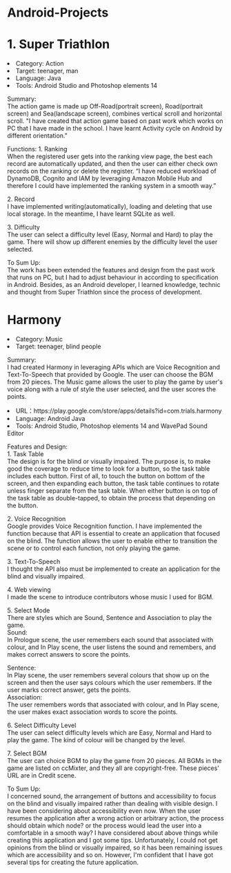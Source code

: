 # Android-Projects

<h1>1. Super Triathlon</h1>
<li>Category: Action</li>
<li>Target: teenager, man</li>
<li>Language: Java</li>
<li>Tools:  Android Studio and Photoshop elements 14</li>
<p>Summary:<br>
 The action game is made up Off-Road(portrait screen), Road(portrait screen) and 
 Sea(landscape screen), combines vertical scroll and horizontal scroll.
 "I have created that action game based on past work which works on PC that I have made 
 in the school.
 I have learnt Activity cycle on Android by different orientation."
</p>

<p>Functions:
 1. Ranking<br>
 When the registered user gets into the ranking view page, the best each record are automatically      
 updated, and then the user can either check own records on the ranking or delete the register.
 “I have reduced workload of DynamoDB, Cognito and IAM by leveraging Amazon Mobile Hub
 and therefore I could have implemented the ranking system in a smooth way.”
 </p>
<p>2. Record<br>
 I have implemented writing(automatically), loading and deleting that use local storage.
 In the meantime, I have learnt SQLite as well.
</p>
<p>
3. Difficulty<br>
 The user can select a difficulty level (Easy, Normal and Hard) to play the game.
 There will show up different enemies by the difficulty level the user selected.
</p>
<p>
To Sum Up:<br>
 The work has been extended the features and design from the past work that runs on PC, 
 but I had to adjust behaviour in according to specification in Android.
 Besides, as an Android developer, I learned knowledge, technic and thought from Super Triathlon  
 since the process of development.
</p>



<h1>Harmony</h1>
<li>Category: Music</li>
<li>Target: teenager, blind people</li>
<p>Summary:<br>
 I had created Harmony in leveraging APIs which are Voice Recognition and Text-To-Speech that  
 provided by Google.
 The user can choose the BGM from 20 pieces.
 The Music game allows the user to play the game by user's voice along with a rule of style the user   
 selected, and the user scores the points.
</p>
<li>URL：https://play.google.com/store/apps/details?id=com.trials.harmony</li>
<li>Language:  Android Java</li>
<li>Tools:  Android Studio, Photoshop elements 14 and WavePad Sound Editor</li>
<p>Features and Design:<br>
 1. Task Table<br>
  The design is for the blind or visually impaired.
  The purpose is, to make good the coverage to reduce time to look for a button, so the task table   
  includes each button.
  First of all, to touch the button on bottom of the screen, and then expanding each button, 
  the task table continues to rotate unless finger separate from the task table.
  When either button is on top of the task table as double-tapped, to obtain the process that depending   
  on the button.
</p>
<p>
2. Voice Recognition<br>
  Google provides Voice Recognition function.
  I have implemented the function because that API is essential to create an application that focused 
  on the blind.
  The function allows the user to enable either to transition the scene or to control each function, 
  not only playing the game.
</p>
<p>
3. Text-To-Speech<br>
  I thought the API also must be implemented to create an application for the blind and 
  visually impaired.
</p>
<p>
4. Web viewing<br>
  I made the scene to introduce contributors whose music I used for BGM.
</p>
<p>
5. Select Mode<br>
  There are styles which are Sound, Sentence and Association to play the game.<br>
  Sound:<br>
    In Prologue scene, the user remembers each sound that associated with colour, and In Play  
    scene, the user listens the sound and remembers, and makes correct answers to score the points.
</p>
<p>
Sentence:<br>
    In Play scene, the user remembers several colours that show up on the screen and then the user says 
    colours which the user remembers.
    If the user marks correct answer, gets the points.<br>
  Association:<br>
    The user remembers words that associated with colour, and In Play scene, the user makes exact  
    association words to score the points.
</p>
<p>6. Select Difficulty Level<br>
  The user can select difficulty levels which are Easy, Normal and Hard to play the game.
  The kind of colour will be changed by the level.<br>
</p>
<p>
7. Select BGM<br>
  The user can choice BGM to play the game from 20 pieces.
  All BGMs in the game are listed on ccMixter, and they all are copyright-free.
  These pieces' URL are in Credit scene.
</p>
<p>
To Sum Up:<br>
  I concerned sound, the arrangement of buttons and accessibility to focus on the blind and visually   
  impaired rather than dealing with visible design.
  I have been considering about accessibility even now.
  When the user resumes the application after a wrong action or arbitrary action, the process should   
  obtain which node? or the process would lead the user into a comfortable in a smooth way?
  I have considered about above things while creating this application and I got some tips.
  Unfortunately, I could not get opinions from the blind or visually impaired, so it has been remaining  
  issues which are accessibility and so on.
  However, I'm confident that I have got several tips for creating the future application.
</p>
